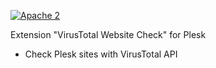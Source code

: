 [![Apache 2](http://img.shields.io/badge/license-Apache%202-blue.svg)](http://www.apache.org/licenses/LICENSE-2.0)

Extension "VirusTotal Website Check" for Plesk

- Check Plesk sites with VirusTotal API
